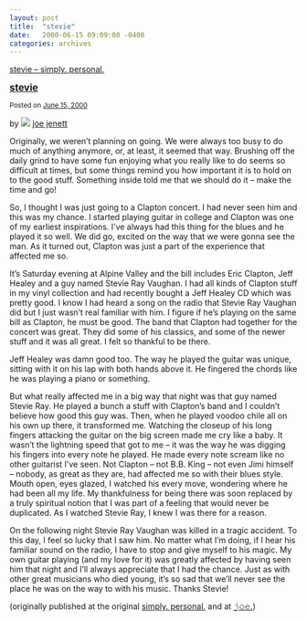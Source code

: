 ```yaml
---
layout: post
title:  "stevie"
date:   2000-06-15 09:09:00 -0400
categories: archives
---
```

[stevie – simply. personal.](https://simply.personal.jenett.org/stevie/)

**<big>[stevie](https://simply.personal.jenett.org/stevie/ "Permalink to stevie")</big>**

<small>Posted on [June 15, 2000](https://simply.personal.jenett.org/stevie/ "9:09 am")</small>

by ![](https://secure.gravatar.com/avatar/0bf0445b4e4b39f830b186b7e23195a1?s=40&d=identicon&r=pg) [joe jenett](https://simply.personal.jenett.org/author/admin/ "View all posts by joe jenett")

Originally, we weren’t planning on going. We were always too busy to do much of anything anymore, or, at least, it seemed that way. Brushing off the daily grind to have some fun enjoying what you really like to do seems so difficult at times, but some things remind you how important it is to hold on to the good stuff. Something inside told me that we should do it – make the time and go!

So, I thought I was just going to a Clapton concert. I had never seen him and this was my chance. I started playing guitar in college and Clapton was one of my earliest inspirations. I’ve always had this thing for the blues and he played it so well. We did go, excited on the way that we were gonna see the man. As it turned out, Clapton was just a part of the experience that affected me so.

It’s Saturday evening at Alpine Valley and the bill includes Eric Clapton, Jeff Healey and a guy named Stevie Ray Vaughan. I had all kinds of Clapton stuff in my vinyl collection and had recently bought a Jeff Healey CD which was pretty good. I know I had heard a song on the radio that Stevie Ray Vaughan did but I just wasn’t real familiar with him. I figure if he’s playing on the same bill as Clapton, he must be good. The band that Clapton had together for the concert was great. They did some of his classics, and some of the newer stuff and it was all great. I felt so thankful to be there.

Jeff Healey was damn good too. The way he played the guitar was unique, sitting with it on his lap with both hands above it. He fingered the chords like he was playing a piano or something.

But what really affected me in a big way that night was that guy named Stevie Ray. He played a bunch a stuff with Clapton’s band and I couldn’t believe how good this guy was. Then, when he played voodoo chile all on his own up there, it transformed me. Watching the closeup of his long fingers attacking the guitar on the big screen made me cry like a baby. It wasn’t the lightning speed that got to me – it was the way he was digging his fingers into every note he played. He made every note scream like no other guitarist I’ve seen. Not Clapton – not B.B. King – not even Jimi himself – nobody, as great as they are, had affected me so with their blues style. Mouth open, eyes glazed, I watched his every move, wondering where he had been all my life. My thankfulness for being there was soon replaced by a truly spiritual notion that I was part of a feeling that would never be duplicated. As I watched Stevie Ray, I knew I was there for a reason.

On the following night Stevie Ray Vaughan was killed in a tragic accident. To this day, I feel so lucky that I saw him. No matter what I’m doing, if I hear his familiar sound on the radio, I have to stop and give myself to his magic. My own guitar playing (and my love for it) was greatly affected by having seen him that night and I’ll always appreciate that I had the chance. Just as with other great musicians who died young, it’s so sad that we’ll never see the place he was on the way to with his music. Thanks Stevie!

(originally published at the original [simply. personal.](http://bulltown.com/core/?seek=stevie) and at [𝚓𝚘𝚎.](https://joe.jenett.org/stevie/))



